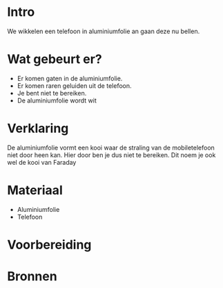 # Intro
We wikkelen een telefoon in aluminiumfolie an gaan deze nu bellen.

# Wat gebeurt er?
- Er komen gaten in de aluminiumfolie.
- Er komen raren geluiden uit de telefoon.
- Je bent niet te bereiken.
- De  aluminiumfolie wordt wit
    
# Verklaring
 De aluminiumfolie vormt een kooi waar de straling van de mobiletelefoon niet door heen kan. Hier door ben je dus niet te bereiken. Dit noem je ook wel de kooi van Faraday

# Materiaal
- Aluminiumfolie
- Telefoon

# Voorbereiding


# Bronnen
